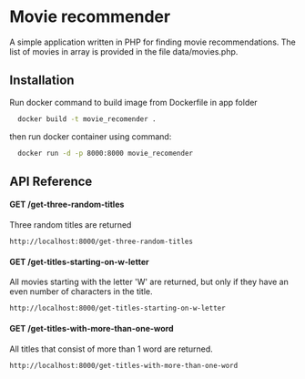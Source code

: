# Movie recommender

A simple application written in PHP for finding movie recommendations.
The list of movies in array is provided in the file data/movies.php.


## Installation

Run docker command to build image from Dockerfile
in app folder

```bash
  docker build -t movie_recomender .
```

then run docker container using command:

```bash
  docker run -d -p 8000:8000 movie_recomender
```

## API Reference


#### GET /get-three-random-titles

Three random titles are returned

```http
http://localhost:8000/get-three-random-titles
```

#### GET /get-titles-starting-on-w-letter

All movies starting with the letter 'W' are returned, but only if they have an even number of characters in the title.

```http
http://localhost:8000/get-titles-starting-on-w-letter
```


#### GET /get-titles-with-more-than-one-word

All titles that consist of more than 1 word are returned.

```http
http://localhost:8000/get-titles-with-more-than-one-word
```

